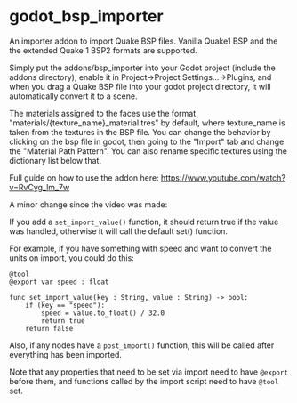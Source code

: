 # godot_bsp_importer
An importer addon to import Quake BSP files.  Vanilla Quake1 BSP and the the extended Quake 1 BSP2 formats are supported. 

Simply put the addons/bsp_importer into your Godot project (include the addons directory), enable it in Project->Project Settings...->Plugins, and when you drag a Quake BSP file into your godot project directory, it will automatically convert it to a scene.

The materials assigned to the faces use the format "materials/{texture_name}_material.tres" by default, where texture_name is taken from the textures in the BSP file.  You can change the behavior by clicking on the bsp file in godot, then going to the "Import" tab and change the "Material Path Pattern".  You can also rename specific textures using the dictionary list below that.

Full guide on how to use the addon here: https://www.youtube.com/watch?v=RvCyg_lm_7w

A minor change since the video was made:

If you add a `set_import_value()` function, it should return true if the value was handled, otherwise it will call the default set() function.

For example, if you have something with speed and want to convert the units on import, you could do this:

```gdscript
@tool
@export var speed : float

func set_import_value(key : String, value : String) -> bool:
	if (key == "speed"):
		speed = value.to_float() / 32.0
		return true
	return false
```

Also, if any nodes have a `post_import()` function, this will be called after everything has been imported.

Note that any properties that need to be set via import need to have `@export` before them, and functions called by the import script need to have `@tool` set.

